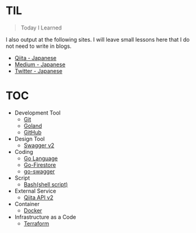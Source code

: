 # TIL
> Today I Learned

I also output at the following sites.
I will leave small lessons here that I do not need to write in blogs.

* [Qiita - Japanese](https://qiita.com/laqiiz)
* [Medium - Japanese](https://medium.com/@laqiiz)
* [Twitter - Japanese](https://twitter.com/laqiiz)


# TOC

* Development Tool
  * [Git](git.md)
  * [Goland](goland.md)
  * [GitHub](github.md)
* Design Tool
  * [Swagger v2](swagger-v2.md)
* Coding
  * [Go Language](golang.md)
  * [Go-Firestore](go-firestore.md)
  * [go-swagger](go-swagger.md)
* Script
  * [Bash(shell script)](bash.md)
* External Service
  * [Qiita API v2](qiita_api.md)
* Container
  * [Docker](docker.md)
* Infrastructure as a Code
  * [Terraform](terraform.md)
